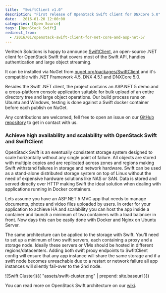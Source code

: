 ```yaml
---
title:  "SwiftClient v1.0"
description: "First release of OpenStack Swift client for DNXCore 5.0"
date:   2016-01-20 12:00:00
categories: [Open Source]
tags: [OpenStack Swift]
redirect_from:
  - /2016/01/openstack-swift-client-for-net-core-and-asp-net-5/
---
```


Veritech Solutions is happy to announce [SwiftClient](https://github.com/vtfuture/SwiftClient), an open-source .NET client for OpenStack Swift that covers most of the Swift API, handles authentication and large object streaming.

It can be installed via NuGet from [nuget.org/packages/SwiftClient](https://www.nuget.org/packages/SwiftClient/) and it's compatible with .NET Framework 4.5, DNX 4.5.1 and DNXCore 5.0.

Besides the Swift .NET client, the project contains an ASP.NET 5 demo and a cross-platform console application suitable for bulk upload of an entire directory tree and large object operations. Our build process runs on Ubuntu and Windows, testing is done against a Swift docker container before each publish on NuGet.

Any contributions are welcomed, fell free to open an issue on our [GitHub repository](https://github.com/vtfuture/SwiftClient) to get in contact with us.

### Achieve high availability and scalability with OpenStack Swift and SwiftClient

OpenStack Swift is an eventually consistent storage system designed to scale horizontally without any single point of failure. All objects are stored with multiple copies and are replicated across zones and regions making Swift  withstand failures in storage and network hardware. Swift can be used as a stand-alone distributed storage system on top of Linux without the need of expensive hardware solutions like NAS or SAN. 
Data is stored and served directly over HTTP making Swift the ideal solution when dealing with applications running in Docker containers.

Lets assume you have an ASP.NET 5 MVC app that needs to manage documents, photos and video files uploaded by users. In order for your application to achieve HA and scalability you can host the app inside a container and launch a minimum of two containers with a load balancer in front. Now days this can be easily done with Docker and Nginx on Ubuntu Server.

The same architecture can be applied to the storage with Swift. You'll need to set up a minimum of two swift servers, each containing a proxy and a storage node. Ideally these servers or VMs should be hosted in different regions/datacenters. Adding both swift proxy endpoints to SwfitClient config will ensure that any app instance will share the same storage and if a swift node becomes unreachable due to a restart or network failure all app instances will silently fail-over to the 2nd node.

![Swift Cluster]({{ "assets/swift-cluster.png" | prepend: site.baseurl }})

You can read more on OpenStack Swift architecture on our [wiki](https://github.com/vtfuture/SwiftClient/wiki).